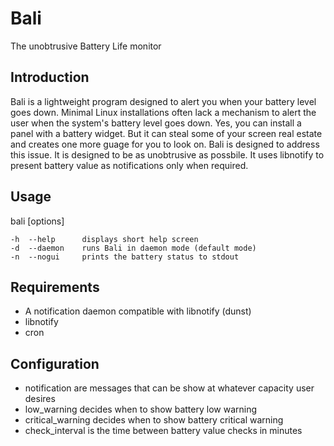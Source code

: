 # Bali 

The unobtrusive Battery Life monitor

## Introduction  
Bali is a lightweight program designed to alert you when your battery level goes
down. Minimal Linux installations often lack a mechanism to alert the user when
the system's battery level goes down. Yes, you can install a panel with a battery
widget. But it can steal some of your screen real estate and creates one more
guage for you to look on. Bali is designed to address this issue. It is designed
to be as unobtrusive as possbile. It uses libnotify to present battery value as
notifications only when required.

## Usage  
bali [options]  

    -h  --help      displays short help screen  
    -d  --daemon    runs Bali in daemon mode (default mode)  
    -n  --nogui     prints the battery status to stdout  

## Requirements  
* A notification daemon compatible with libnotify (dunst)
* libnotify
* cron

## Configuration
* notification are messages that can be show at whatever capacity user desires  
* low_warning decides when to show battery low warning
* critical_warning decides when to show battery critical warning
* check_interval is the time between battery value checks in minutes
